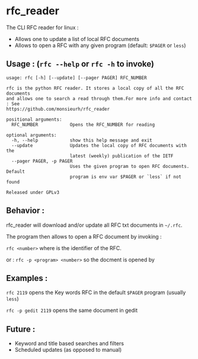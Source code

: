 # rfc_reader
The CLI RFC reader for linux :
- Allows one to update a list of local RFC documents
- Allows to open a RFC with any given program (default: `$PAGER` or `less`)


## Usage : (`rfc --help` or `rfc -h` to invoke)
```shell
usage: rfc [-h] [--update] [--pager PAGER] RFC_NUMBER

rfc is the python RFC reader. It stores a local copy of all the RFC documents
and allows one to search a read through them.For more info and contact : See
https://github.com/monsieurh/rfc_reader

positional arguments:
  RFC_NUMBER            Opens the RFC_NUMBER for reading

optional arguments:
  -h, --help            show this help message and exit
  --update              Updates the local copy of RFC documents with the
                        latest (weekly) publication of the IETF
  --pager PAGER, -p PAGER
                        Uses the given program to open RFC documents. Default
                        program is env var $PAGER or `less` if not found

Released under GPLv3

```

## Behavior :
rfc_reader will download and/or update all RFC txt documents in `~/.rfc`. 

The program then allows to open a RFC document by invoking :

`rfc <number>` where <number> is the identifier of the RFC.

or :
`rfc -p <program> <number>` so the docment is opened by <program>

## Examples :
`rfc 2119` opens the Key words RFC in the default `$PAGER` program (usually `less`)

`rfc -p gedit 2119` opens the same document in gedit

## Future :
- Keyword and title based searches and filters
- Scheduled updates (as opposed to manual)